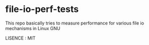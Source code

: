 # file-io-perf-tests
This repo basically tries to measure performance for various file io mechanisms in Linux GNU

LISENCE : MIT
